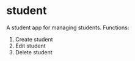 # student
A student app for managing students.
Functions:
1. Create student
2. Edit student
3. Delete student
